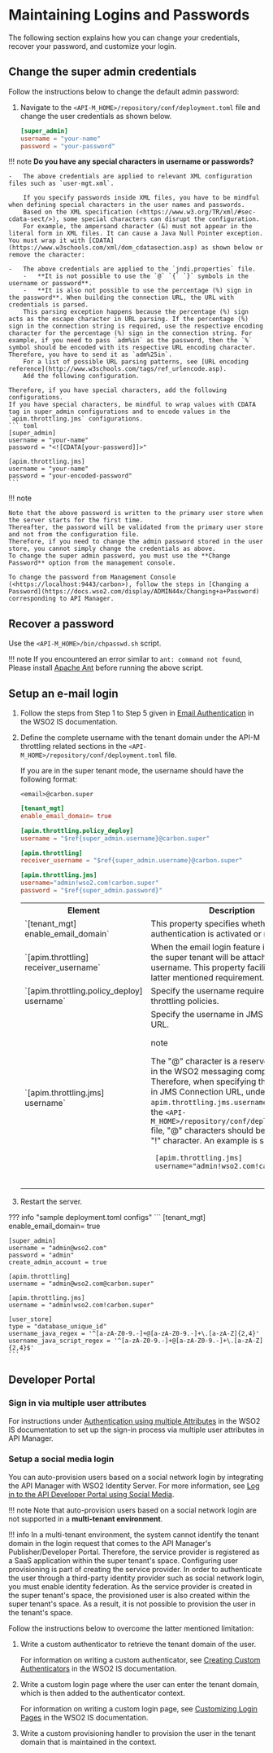 # Maintaining Logins and Passwords

The following section explains how you can change your credentials, recover your password, and customize your login.

## Change the super admin credentials

Follow the instructions below to change the default admin password:

1.  Navigate to the `<API-M_HOME>/repository/conf/deployment.toml` file and change the user credentials as shown below.

    ``` toml
    [super_admin]
    username = "your-name"
    password = "your-password"
    ```

!!! note
    **Do you have any special characters in username or passwords?**

    -   The above credentials are applied to relevant XML configuration files such as `user-mgt.xml`.

        If you specify passwords inside XML files, you have to be mindful when defining special characters in the user names and passwords.
        Based on the XML specification (<https://www.w3.org/TR/xml/#sec-cdata-sect/>), some special characters can disrupt the configuration.
        For example, the ampersand character (&) must not appear in the literal form in XML files. It can cause a Java Null Pointer exception. You must wrap it with [CDATA](https://www.w3schools.com/xml/dom_cdatasection.asp) as shown below or remove the character:    

    -   The above credentials are applied to the `jndi.properties` file.
        -   **It is not possible to use the `@` `{` `}` symbols in the username or password**.
        -   **It is also not possible to use the percentage (%) sign in the password**. When building the connection URL, the URL with credentials is parsed.
        This parsing exception happens because the percentage (%) sign acts as the escape character in URL parsing. If the percentage (%) sign in the connection string is required, use the respective encoding character for the percentage (%) sign in the connection string. For example, if you need to pass `adm%in` as the password, then the `%` symbol should be encoded with its respective URL encoding character. Therefore, you have to send it as `adm%25in`.
        For a list of possible URL parsing patterns, see [URL encoding reference](http://www.w3schools.com/tags/ref_urlencode.asp).
        Add the following configuration.

    Therefore, if you have special characters, add the following configurations.
    If you have special characters, be mindful to wrap values with CDATA tag in super_admin configurations and to encode values in the `apim.throttling.jms` configurations.  
    ``` toml
    [super_admin]
    username = "your-name"
    password = "<![CDATA[your-password]]>" 
    
    [apim.throttling.jms]
    username = "your-name"
    password = "your-encoded-password"        
    ```

!!! note

    Note that the above password is written to the primary user store when the server starts for the first time.
    Thereafter, the password will be validated from the primary user store and not from the configuration file.
    Therefore, if you need to change the admin password stored in the user store, you cannot simply change the credentials as above.
    To change the super admin password, you must use the **Change Password** option from the management console.

    To change the password from Management Console (<https://localhost:9443/carbon>), follow the steps in [Changing a Password](https://docs.wso2.com/display/ADMIN44x/Changing+a+Password) corresponding to API Manager.

## Recover a password

Use the `<API-M_HOME>/bin/chpasswd.sh` script.

!!! note
    If you encountered an error similar to `ant: command not found`, Please install [Apache Ant](https://ant.apache.org/) before running the above script.

## Setup an e-mail login

1. Follow the steps from Step 1 to Step 5 given in [Email Authentication](https://is.docs.wso2.com/en/5.10.0/learn/using-email-address-as-the-username/) in the WSO2 IS documentation.

2. Define the complete username with the tenant domain under the API-M throttling related sections in the `<API-M_HOME>/repository/conf/deployment.toml` file.

    If you are in the super tenant mode, the username should have the following format: 

    `<email>@carbon.super`

    ``` toml
    [tenant_mgt]
    enable_email_domain= true

    [apim.throttling.policy_deploy]
    username = "$ref{super_admin.username}@carbon.super"

    [apim.throttling]
    receiver_username = "$ref{super_admin.username}@carbon.super"

    [apim.throttling.jms]
    username="admin!wso2.com!carbon.super"
    password = "$ref{super_admin.password}"
    ```

    <html>
    <table>
    <tbody>
    <tr>
    <th width="30%"><b>Element</b></th>
    <th><b>Description</b></th>
    </tr>
    <tr>
    <td>`[tenant_mgt] enable_email_domain`</td>
    <td>This property specifies whether the email authentication is activated or not.</td>
    </tr>
    <tr>
    <td>`[apim.throttling] receiver_username`</td>
    <td>When the email login feature is enabled, the super tenant will be attached with the username. This property facilitates the latter mentioned requirement.</td>
    </tr>
    <tr>
    <td>`[apim.throttling.policy_deploy]
    username`</td>
    <td>Specify the username required to deploy throttling policies.</td>
    </tr>
    <tr>
    <td> `[apim.throttling.jms]
    username`</td>
    <td>Specify the username in JMS Connection URL.</br>
    <div class="admonition note">
    <p class="admonition-title">note</p>
    <p>The "@" character is a reserved character in the WSO2 messaging component. Therefore, when specifying the username in JMS Connection URL, under <code>apim.throttling.jms.username</code> section in the <code>&lt;API-M_HOME&gt;/repository/conf/deployment.toml</code> file, "@" characters should be replaced by "!" character. An example is shown below.</br>
    <code>
    [apim.throttling.jms]
    username="admin!wso2.com!carbon.super"
    </code>
    </p>
    </div>
    </td>
    </tr>
    </tbody>
    </table>
    </html>

3. Restart the server.

??? info "sample deployment.toml configs"
    ```
    [tenant_mgt]
    enable_email_domain= true

    [super_admin]
    username = "admin@wso2.com"
    password = "admin"
    create_admin_account = true

    [apim.throttling]
    username = "admin@wso2.com@carbon.super"

    [apim.throttling.jms]
    username = "admin!wso2.com!carbon.super"

    [user_store]
    type = "database_unique_id"
    username_java_regex = '^[a-zA-Z0-9.-]+@[a-zA-Z0-9.-]+\.[a-zA-Z]{2,4}'
    username_java_script_regex = '^[a-zA-Z0-9.-]+@[a-zA-Z0-9.-]+\.[a-zA-Z]{2,4}$'
    ```   

## Developer Portal

### Sign in via multiple user attributes

For instructions under [Authentication using multiple Attributes](https://is.docs.wso2.com/en/5.10.0/learn/managing-user-attributes/#authentication-using-multiple-attributes) in the WSO2 IS documentation to set up the sign-in process via multiple user attributes in API Manager.

### Setup a social media login

You can auto-provision users based on a social network login by integrating the API Manager with WSO2 Identity Server. For more information, see [Log in to the API Developer Portal using Social Media]({{base_path}}/develop/customizations/log-in-to-the-dev-portal-using-social-media).

!!! note
    Note that auto-provision users based on a social network login are not supported in a **multi-tenant environment**.

!!! info
    In a multi-tenant environment, the system cannot identify the tenant domain in the login request that comes to the API Manager's Publisher/Developer Portal. Therefore, the service provider is registered as a SaaS application within the super tenant's space. Configuring user provisioning is part of creating the service provider. In order to authenticate the user through a third-party identity provider such as social network login, you must enable identity federation. As the service provider is created in the super tenant's space, the provisioned user is also created within the super tenant's space. As a result, it is not possible to provision the user in the tenant's space.

Follow the instructions below to overcome the latter mentioned limitation:

1. Write a custom authenticator to retrieve the tenant domain of the user.

     For information on writing a custom authenticator, see [Creating Custom Authenticators](https://is.docs.wso2.com/en/5.10.0/develop/writing-a-custom-local-authenticator/) in the WSO2 IS documentation.

2. Write a custom login page where the user can enter the tenant domain, which is then added to the authenticator context.

     For information on writing a custom login page, see [Customizing Login Pages](https://is.docs.wso2.com/en/5.10.0/develop/customizing-login-pages-for-service-providers/) in the WSO2 IS documentation.

3. Write a custom provisioning handler to provision the user in the tenant domain that is maintained in the context.
